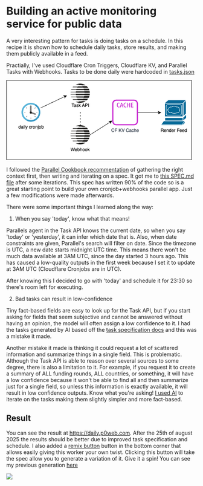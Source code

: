 # Building an active monitoring service for public data

A very interesting pattern for tasks is doing tasks on a schedule. In this recipe it is shown how to schedule daily tasks, store results, and making them publicly available in a feed.

Practially, I've used Cloudflare Cron Triggers, Cloudflare KV, and Parallel Tasks with Webhooks. Tasks to be done daily were hardcoded in [tasks.json](tasks.json)

![](daily.drawio.png)

I followed the [Parallel Cookbook recommentation](https://github.com/parallel-web/parallel-cookbook) of gathering the right context first, then writing and iterating on a spec. It got me to [this SPEC.md file](SPEC.md) after some iterations. This spec has written 90% of the code so is a great starting point to build your own cronjob+webhooks parallel app. Just a few modifications were made afterwards.

There were some important things I learned along the way:

1. When you say 'today', know what that means!

Parallels agent in the Task API knows the current date, so when you say 'today' or 'yesterday', it can infer which date that is. Also, when date constraints are given, Parallel's search will filter on date. Since the timezone is UTC, a new date starts midnight UTC time. This means there won't be much data available at 3AM UTC, since the day started 3 hours ago. This has caused a low-quality outputs in the first week because I set it to update at 3AM UTC (Cloudflare Cronjobs are in UTC).

After knowing this I decided to go with 'today' and schedule it for 23:30 so there's room left for executing.

2. Bad tasks can result in low-confidence

Tiny fact-based fields are easy to look up for the Task API, but if you start asking for fields that seem subjective and cannot be answered without having an opinion, the model will often assign a low confidence to it. I had the tasks generated by AI based off the [task specification docs](https://docs.parallel.ai/task-api/core-concepts/specify-a-task) and this was a mistake it made.

Another mistake it made is thinking it could request a lot of scattered information and summarize things in a single field. This is problematic. Although the Task API is able to reason over several sources to some degree, there is also a limitation to it. For example, if you request it to create a summary of ALL funding rounds, ALL countries, or something, it will have a low confidence because it won't be able to find all and then summarize just for a single field, so unless this information is exactly available, it will result in low confidence outputs. Know what you're asking! [I used AI](https://letmeprompt.com/rules-httpsuithu-hnyp290) to iterate on the tasks making them slightly simpler and more fact-based.

## Result

You can see the result at https://daily.p0web.com. After the 25th of august 2025 the results should be better due to improved task specification and schedule. I also added a [remix button](https://github.com/janwilmake/forgithub.remix) button in the bottom corner that allows easily giving this worker your own twist. Clicking this button will take the spec allow you to generate a variation of it. Give it a spin! You can see my previous generation [here](https://letmeprompt.com/recurring-tasks-us-b0nl4w0)

[![](https://remix.forgithub.com/badge)](https://remix.forgithub.com/janwilmake/parallel-daily-insights)
